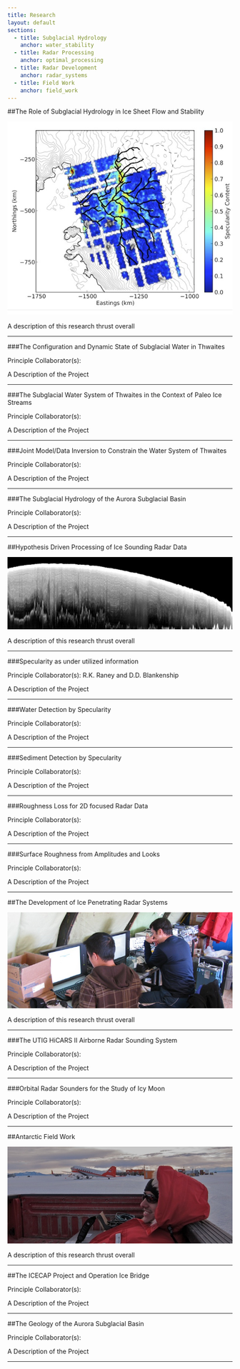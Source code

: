 ```yaml
---
title: Research
layout: default
sections: 
  - title: Subglacial Hydrology
    anchor: water_stability
  - title: Radar Processing
    anchor: optimal_processing
  - title: Radar Development
    anchor: radar_systems
  - title: Field Work
    anchor: field_work
---
```


<a name="water_stability"></a>

##The Role of Subglacial Hydrology in Ice Sheet Flow and Stability

![Alt text](/images/Specularity.jpg)

A description of this research thrust overall

---
###The Configuration and Dynamic State of Subglacial Water in Thwaites

Principle Collaborator(s):

A Description of the Project

---
###The Subglacial Water System of Thwaites in the Context of Paleo Ice Streams

Principle Collaborator(s):

A Description of the Project

---

###Joint Model/Data Inversion to Constrain  the Water System of Thwaites

Principle Collaborator(s):

A Description of the Project

---
###The Subglacial Hydrology of the Aurora Subglacial Basin

Principle Collaborator(s):

A Description of the Project

---

<a name="optimal_processing"></a>

##Hypothesis Driven Processing of Ice Sounding Radar Data

![Alt text](/images/radar.jpg)

A description of this research thrust overall

---
###Specularity as under utilized information

Principle Collaborator(s): R.K. Raney and D.D. Blankenship

A Description of the Project

---
###Water Detection by Specularity

Principle Collaborator(s):

A Description of the Project

---
###Sediment Detection by Specularity

Principle Collaborator(s):

A Description of the Project

---
###Roughness Loss for 2D focused Radar Data

Principle Collaborator(s):

A Description of the Project

---

###Surface Roughness from Amplitudes and Looks

Principle Collaborator(s):

A Description of the Project

---
<a name="radar_systems"></a>

##The Development of Ice Penetrating Radar Systems 

![Alt text](/images/IMG_2373.JPG)

A description of this research thrust overall

---
###The UTIG HiCARS II Airborne Radar Sounding System

Principle Collaborator(s):

A Description of the Project

---
###Orbital Radar Sounders for the Study of Icy Moon

Principle Collaborator(s):

A Description of the Project

---
<a name="field_work"></a>

##Antarctic Field Work 

![Alt text](/images/field.jpg)

A description of this research thrust overall

---
##The ICECAP Project and Operation Ice Bridge

Principle Collaborator(s):

A Description of the Project

---
##The Geology of the Aurora Subglacial Basin

Principle Collaborator(s):

A Description of the Project

---